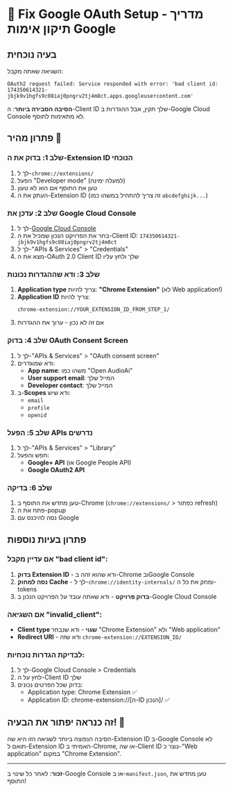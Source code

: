 # 🔧 Fix Google OAuth Setup - מדריך תיקון אימות Google

## בעיה נוכחית
השגיאה שאתה מקבל:
```
OAuth2 request failed: Service responded with error: 'bad client id: 174350614321-jbjk9v1hgfs9c08iaj0pngrv2tj4m8ct.apps.googleusercontent.com'
```

**הסיבה הסבירה ביותר**: ה-Client ID שלך תקין, אבל ההגדרות ב-Google Cloud Console לא מתאימות לתוסף.

## פתרון מהיר 🚀

### שלב 1: בדוק את ה-Extension ID הנוכחי
1. לך ל-`chrome://extensions/`
2. הפעל "Developer mode" (למעלה ימינה)  
3. טען את התוסף אם הוא לא טעון
4. העתק את ה-Extension ID (זה צריך להתחיל במשהו כמו `abcdefghijk...`)

### שלב 2: עדכן את Google Cloud Console
1. לך ל-[Google Cloud Console](https://console.cloud.google.com/)
2. בחר את הפרויקט הנכון שמכיל את ה-Client ID: `174350614321-jbjk9v1hgfs9c08iaj0pngrv2tj4m8ct`
3. לך ל-"APIs & Services" > "Credentials"
4. מצא את ה-OAuth 2.0 Client ID שלך ולחץ עליו

### שלב 3: ודא שההגדרות נכונות
1. **Application type** צריך להיות: **"Chrome Extension"** (לא Web application!)
2. **Application ID** צריך להיות:
   ```
   chrome-extension://YOUR_EXTENSION_ID_FROM_STEP_1/
   ```
3. אם זה לא נכון - ערוך את ההגדרות

### שלב 4: בדוק OAuth Consent Screen
1. לך ל-"APIs & Services" > "OAuth consent screen"
2. ודא שמוגדרים:
   - **App name**: משהו כמו "Open AudioAi"
   - **User support email**: המייל שלך
   - **Developer contact**: המייל שלך
3. ב-**Scopes** ודא שיש:
   - `email`
   - `profile` 
   - `openid`

### שלב 5: הפעל APIs נדרשים
1. לך ל-"APIs & Services" > "Library"
2. חפש והפעל:
   - **Google+ API** (או Google People API)
   - **Google OAuth2 API**

### שלב 6: בדיקה
1. טען מחדש את התוסף ב-Chrome (`chrome://extensions/` > כפתור refresh)
2. פתח את ה-popup
3. נסה להיכנס עם Google

## פתרון בעיות נוספות

### אם עדיין מקבל "bad client id":
1. **בדוק Extension ID** - ודא שהוא זהה ב-Chrome ובGoogle Console
2. **נסה למחוק Cache** - לך ל-`chrome://identity-internals/` ומחק את כל ה-tokens
3. **בדוק פרויקט** - ודא שאתה עובד על הפרויקט הנכון ב-Google Cloud Console

### אם השגיאה "invalid_client":
- **Client type שגוי** - ודא שנבחר "Chrome Extension" ולא "Web application"
- **Redirect URI** - ודא שזה `chrome-extension://EXTENSION_ID/`

### לבדיקת הגדרות נוכחיות:
1. לך ל-Google Cloud Console > Credentials
2. לחץ על ה-Client ID שלך
3. בדוק שכל הפרטים נכונים:
   - Application type: Chrome Extension ✅
   - Application ID: chrome-extension://[ה-ID הנכון]/ ✅

## זה כנראה יפתור את הבעיה! 🎯

הסיבה הנפוצה ביותר לשגיאה הזו היא שה-Extension ID ב-Google Console לא תואם ל-Extension ID האמיתי ב-Chrome, או שה-Client ID נוצר כ-"Web application" במקום "Chrome Extension".

---
**זכור**: לאחר כל שינוי ב-Google Console או ב-`manifest.json`, טען מחדש את התוסף!